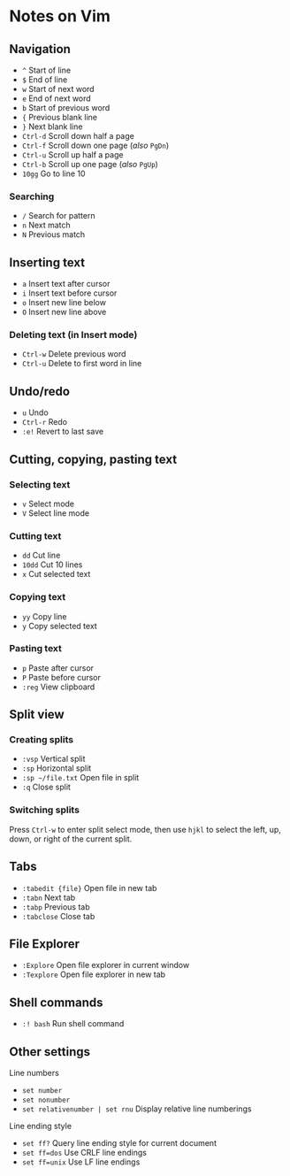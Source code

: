 # Notes on Vim

## Navigation
*   `^` Start of line
*   `$` End of line
*   `w` Start of next word
*   `e` End of next word
*   `b` Start of previous word
*   `{` Previous blank line
*   `}` Next blank line
*   `Ctrl-d` Scroll down half a page
*   `Ctrl-f` Scroll down one page (*also* `PgDn`)
*   `Ctrl-u` Scroll up half a page
*   `Ctrl-b` Scroll up one page (*also* `PgUp`)
*   `10gg` Go to line 10

### Searching
*   `/` Search for pattern
*   `n` Next match
*   `N` Previous match

## Inserting text
*   `a` Insert text after cursor
*   `i` Insert text before cursor
*   `o` Insert new line below
*   `O` Insert new line above

### Deleting text (in Insert mode)
*   `Ctrl-w` Delete previous word
*   `Ctrl-u` Delete to first word in line

## Undo/redo
*   `u` Undo
*   `Ctrl-r` Redo
*   `:e!` Revert to last save

## Cutting, copying, pasting text
### Selecting text
*   `v` Select mode
*   `V` Select line mode

### Cutting text
*   `dd` Cut line
*   `10dd` Cut 10 lines
*   `x` Cut selected text

### Copying text
*   `yy` Copy line
*   `y` Copy selected text

### Pasting text
*   `p` Paste after cursor
*   `P` Paste before cursor
*   `:reg` View clipboard

## Split view
### Creating splits
*   `:vsp` Vertical split
*   `:sp` Horizontal split
*   `:sp ~/file.txt` Open file in split
*   `:q` Close split

### Switching splits
Press `Ctrl-w` to enter split select mode, then use `hjkl` to select the left,
up, down, or right of the current split.

## Tabs
*   `:tabedit {file}` Open file in new tab
*   `:tabn` Next tab
*   `:tabp` Previous tab
*   `:tabclose` Close tab

## File Explorer
*   `:Explore` Open file explorer in current window
*   `:Texplore` Open file explorer in new tab

## Shell commands
*   `:! bash` Run shell command 

## Other settings
Line numbers
* `set number`
* `set nonumber`
* `set relativenumber | set rnu` Display relative line numberings

Line ending style
* `set ff?` Query line ending style for current document
* `set ff=dos` Use CRLF line endings
* `set ff=unix` Use LF line endings
